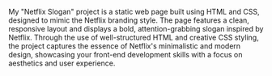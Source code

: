 My "Netflix Slogan" project is a static web page built using HTML and CSS, designed to mimic the Netflix branding style. The page features a clean, responsive layout and displays a bold, attention-grabbing slogan inspired by Netflix. Through the use of well-structured HTML and creative CSS styling, the project captures the essence of Netflix's minimalistic and modern design, showcasing your front-end development skills with a focus on aesthetics and user experience.
